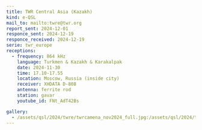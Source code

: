 ```yaml
---
title: TWR Central Asia (Kazakh)
kind: e-QSL
mail_to: mailto:twre@twr.org
report_sent: 2024-12-01
responce_sent: 2024-12-19
responce_received: 2024-12-19
serie: twr_europe
receptions:
  - frequency: 864 kHz
    language: Turkmen & Kazakh & Karakalpak
    date: 2024-11-30
    time: 17.10-17.55
    location: Moscow, Russia (inside city)
    receiver: XHDATA D-808
    antenna: ferrite rod
    station: gavar
    youtube_id: FNt_AdT42Bs

gallery:
  - /assets/qsl/2024/twre/twrcamena_nov2024_full.jpg:/assets/qsl/2024/twre/twrcamena_nov2024_small.jpg
---
```

